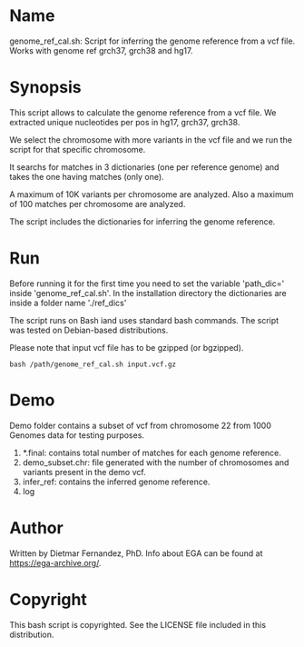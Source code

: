 # Name
genome_ref_cal.sh: Script for inferring the genome reference from a vcf file. Works with genome ref grch37, grch38 and hg17.

# Synopsis

This script allows to calculate the genome reference from a vcf file. We extracted unique nucleotides per pos in hg17, grch37, grch38.

We select the chromosome with more variants in the vcf file and we run the script for that specific chromosome.

It searchs for matches in 3 dictionaries (one per reference genome) and takes the one having matches (only one).

A maximum of 10K variants per chromosome are analyzed. Also a maximum of 100 matches per chromosome are analyzed.

The script includes the dictionaries for inferring the genome reference.

# Run

Before running it for the first time you need to set the variable 'path_dic=' inside 'genome_ref_cal.sh'.
In the installation directory the dictionaries are inside a folder name './ref_dics'

The script runs on Bash iand uses standard bash commands. The script was tested on Debian-based distributions.

Please note that input vcf file has to be gzipped (or bgzipped).


```
bash /path/genome_ref_cal.sh input.vcf.gz
```

# Demo

Demo folder contains a subset of vcf from chromosome 22 from 1000 Genomes data for testing purposes.

1. \*.final: contains total number of matches for each genome reference.
2. demo_subset.chr: file generated with the number of chromosomes and variants present in the demo vcf.
4. infer_ref: contains the inferred genome reference.
5. log

# Author

Written by Dietmar Fernandez, PhD. Info about EGA can be found at https://ega-archive.org/.


# Copyright

This bash script is copyrighted. See the LICENSE file included in this distribution.
